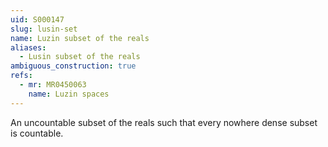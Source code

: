 ```yaml
---
uid: S000147
slug: lusin-set
name: Luzin subset of the reals
aliases:
  - Lusin subset of the reals
ambiguous_construction: true
refs:
  - mr: MR0450063
    name: Luzin spaces
---
```

An uncountable subset of the reals such that every nowhere dense subset is countable.
